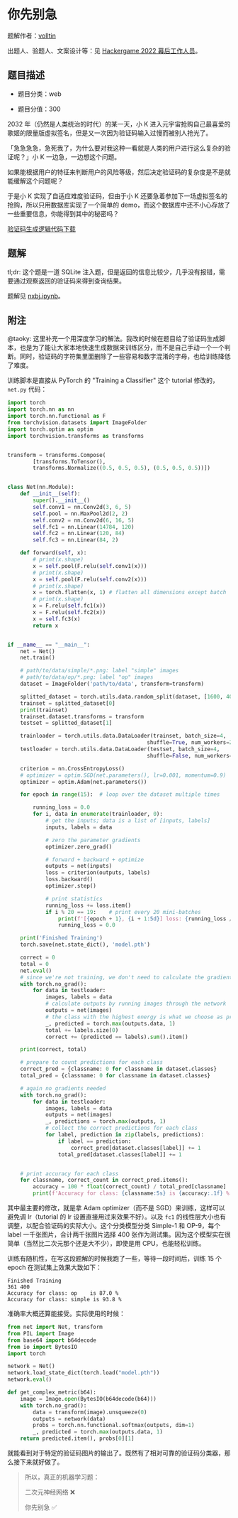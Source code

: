 # 你先别急

题解作者：[volltin](https://github.com/volltin)

出题人、验题人、文案设计等：见 [Hackergame 2022 幕后工作人员](https://hack.lug.ustc.edu.cn/credits/)。

## 题目描述

- 题目分类：web

- 题目分值：300

2032 年（仍然是人类统治的时代）的某一天，小 K 进入元宇宙抢购自己最喜爱的歌姬的限量版虚拟签名，但是又一次因为验证码输入过慢而被别人抢光了。

「急急急急，急死我了，为什么要对我这种一看就是人类的用户进行这么复杂的验证呢？」小 K 一边急，一边想这个问题。

如果能根据用户的特征来判断用户的风险等级，然后决定验证码的复杂度是不是就能缓解这个问题呢？

于是小 K 实现了自适应难度验证码，但由于小 K 还要急着参加下一场虚拟签名的抢购，所以只用数据库实现了一个简单的 demo，而这个数据库中还不小心存放了一些重要信息，你能得到其中的秘密吗？

[验证码生成逻辑代码下载](files/captcha_gen.py)

## 题解

tl;dr: 这个题是一道 SQLite 注入题，但是返回的信息比较少，几乎没有报错，需要通过观察返回的验证码来得到查询结果。

题解见 [nxbj.ipynb](exp/nxbj.ipynb)。

## 附注

@taoky: 这里补充一个用深度学习的解法。我改的时候在题目给了验证码生成脚本，也是为了能让大家本地快速生成数据来训练区分，而不是自己手动一个一个判断。同时，验证码的字符集里面删除了一些容易和数字混淆的字母，也给训练降低了难度。

训练脚本是直接从 PyTorch 的 "Training a Classifier" 这个 tutorial 修改的，`net.py` 代码：

```python
import torch
import torch.nn as nn
import torch.nn.functional as F
from torchvision.datasets import ImageFolder
import torch.optim as optim
import torchvision.transforms as transforms


transform = transforms.Compose(
        [transforms.ToTensor(),
        transforms.Normalize((0.5, 0.5, 0.5), (0.5, 0.5, 0.5))])


class Net(nn.Module):
    def __init__(self):
        super().__init__()
        self.conv1 = nn.Conv2d(3, 6, 5)
        self.pool = nn.MaxPool2d(2, 2)
        self.conv2 = nn.Conv2d(6, 16, 5)
        self.fc1 = nn.Linear(14784, 120)
        self.fc2 = nn.Linear(120, 84)
        self.fc3 = nn.Linear(84, 2)

    def forward(self, x):
        # print(x.shape)
        x = self.pool(F.relu(self.conv1(x)))
        # print(x.shape)
        x = self.pool(F.relu(self.conv2(x)))
        # print(x.shape)
        x = torch.flatten(x, 1) # flatten all dimensions except batch
        # print(x.shape)
        x = F.relu(self.fc1(x))
        x = F.relu(self.fc2(x))
        x = self.fc3(x)
        return x


if __name__ == "__main__":
    net = Net()
    net.train()

    # path/to/data/simple/*.png: label "simple" images
    # path/to/data/op/*.png: label "op" images
    dataset = ImageFolder('path/to/data', transform=transform)

    splitted_dataset = torch.utils.data.random_split(dataset, [1600, 400])
    trainset = splitted_dataset[0]
    print(trainset)
    trainset.dataset.transforms = transform
    testset = splitted_dataset[1]

    trainloader = torch.utils.data.DataLoader(trainset, batch_size=4,
                                            shuffle=True, num_workers=2)
    testloader = torch.utils.data.DataLoader(testset, batch_size=4,
                                            shuffle=False, num_workers=2)

    criterion = nn.CrossEntropyLoss()
    # optimizer = optim.SGD(net.parameters(), lr=0.001, momentum=0.9)
    optimizer = optim.Adam(net.parameters())

    for epoch in range(15):  # loop over the dataset multiple times

        running_loss = 0.0
        for i, data in enumerate(trainloader, 0):
            # get the inputs; data is a list of [inputs, labels]
            inputs, labels = data

            # zero the parameter gradients
            optimizer.zero_grad()

            # forward + backward + optimize
            outputs = net(inputs)
            loss = criterion(outputs, labels)
            loss.backward()
            optimizer.step()

            # print statistics
            running_loss += loss.item()
            if i % 20 == 19:    # print every 20 mini-batches
                print(f'[{epoch + 1}, {i + 1:5d}] loss: {running_loss / 20:.3f}')
                running_loss = 0.0

    print('Finished Training')
    torch.save(net.state_dict(), 'model.pth')

    correct = 0
    total = 0
    net.eval()
    # since we're not training, we don't need to calculate the gradients for our outputs
    with torch.no_grad():
        for data in testloader:
            images, labels = data
            # calculate outputs by running images through the network
            outputs = net(images)
            # the class with the highest energy is what we choose as prediction
            _, predicted = torch.max(outputs.data, 1)
            total += labels.size(0)
            correct += (predicted == labels).sum().item()

    print(correct, total)

    # prepare to count predictions for each class
    correct_pred = {classname: 0 for classname in dataset.classes}
    total_pred = {classname: 0 for classname in dataset.classes}

    # again no gradients needed
    with torch.no_grad():
        for data in testloader:
            images, labels = data
            outputs = net(images)
            _, predictions = torch.max(outputs, 1)
            # collect the correct predictions for each class
            for label, prediction in zip(labels, predictions):
                if label == prediction:
                    correct_pred[dataset.classes[label]] += 1
                total_pred[dataset.classes[label]] += 1


    # print accuracy for each class
    for classname, correct_count in correct_pred.items():
        accuracy = 100 * float(correct_count) / total_pred[classname]
        print(f'Accuracy for class: {classname:5s} is {accuracy:.1f} %')
```

其中最主要的修改，就是拿 Adam optimizer（而不是 SGD）来训练，这样可以避免调 lr（tutorial 的 lr 设置直接用过来效果不好）。以及 `fc1` 的线性层大小也有调整，以配合验证码的实际大小。这个分类模型分类 Simple-1 和 OP-9，每个 label 一千张图片，合计两千张图片选择 400 张作为测试集。因为这个模型实在很简单（当然比二次元那个还是大不少），即使是用 CPU，也能轻松训练。

训练有随机性，在写这段题解的时候我跑了一些，等待一段时间后，训练 15 个 epoch 在测试集上效果大致如下：

```
Finished Training
361 400
Accuracy for class: op    is 87.0 %
Accuracy for class: simple is 93.8 %
```

准确率大概还算能接受。实际使用的时候：

```python
from net import Net, transform
from PIL import Image
from base64 import b64decode
from io import BytesIO
import torch

network = Net()
network.load_state_dict(torch.load("model.pth"))
network.eval()

def get_complex_metric(b64):
    image = Image.open(BytesIO(b64decode(b64)))
    with torch.no_grad():
        data = transform(image).unsqueeze(0)
        outputs = network(data)
        probs = torch.nn.functional.softmax(outputs, dim=1)
        _, predicted = torch.max(outputs.data, 1)
    return predicted.item(), probs[0][1]
```

就能看到对于特定的验证码图片的输出了。既然有了相对可靠的验证码分类器，那么接下来就好做了。

> 所以，真正的机器学习题：
> 
> 二次元神经网络 ❌
> 
> 你先别急 ✅
